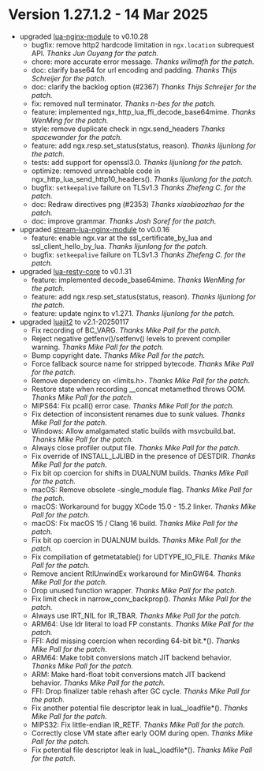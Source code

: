 <!---
    @title         ChangeLog for 1.27.1.2
    @creator       Johnny Wang
    @created       2025-04-14 14:33 GMT
--->

# Version 1.27.1.2 - 14 Mar 2025

* upgraded [lua-nginx-module](https://github.com/openresty/lua-nginx-module) to v0.10.28
    * bugfix: remove http2 hardcode limitation in `ngx.location` subrequest API. _Thanks Jun Ouyang for the patch._
    * chore: more accurate error message. _Thanks willmafh for the patch._
    * doc:  clarify base64 for url encoding and padding. _Thanks Thijs Schreijer for the patch._
    * doc: clarify the backlog option (#2367) _Thanks Thijs Schreijer for the patch._
    * fix: removed null terminator. _Thanks n-bes for the patch._
    * feature: implemented ngx_http_lua_ffi_decode_base64mime. _Thanks WenMing for the patch._
    * style: remove duplicate check in ngx.send_headers _Thanks spacewander for the patch._
    * feature: add ngx.resp.set_status(status, reason). _Thanks lijunlong for the patch._
    * tests: add support for openssl3.0. _Thanks lijunlong for the patch._
    * optimize: removed unreachable code in ngx_http_lua_send_http10_headers(). _Thanks lijunlong for the patch._
    * bugfix: `setkeepalive` failure on TLSv1.3 _Thanks Zhefeng C. for the patch._
    * doc: Redraw directives png (#2353) _Thanks xiaobiaozhao for the patch._
    * doc: improve grammar. _Thanks Josh Soref for the patch._
* upgraded [stream-lua-nginx-module](https://github.com/openresty/stream-lua-nginx-module) to v0.0.16
    * feature: enable ngx.var at the ssl_certificate_by_lua and ssl_client_hello_by_lua. _Thanks lijunlong for the patch._
    * bugfix: `setkeepalive` failure on TLSv1.3 _Thanks Zhefeng C. for the patch._
* upgraded [lua-resty-core](https://github.com/openresty/lua-resty-core) to v0.1.31
    * feature: implemented decode_base64mime. _Thanks WenMing for the patch._
    * feature: add ngx.resp.set_status(status, reason). _Thanks lijunlong for the patch._
    * feature: update nginx to v1.27.1. _Thanks lijunlong for the patch._
* upgraded [luajit2](https://github.com/openresty/luajit2) to v2.1-20250117
    * Fix recording of BC_VARG. _Thanks Mike Pall for the patch._
    * Reject negative getfenv()/setfenv() levels to prevent compiler warning. _Thanks Mike Pall for the patch._
    * Bump copyright date. _Thanks Mike Pall for the patch._
    * Force fallback source name for stripped bytecode. _Thanks Mike Pall for the patch._
    * Remove dependency on <limits.h>. _Thanks Mike Pall for the patch._
    * Restore state when recording __concat metamethod throws OOM. _Thanks Mike Pall for the patch._
    * MIPS64: Fix pcall() error case. _Thanks Mike Pall for the patch._
    * Fix detection of inconsistent renames due to sunk values. _Thanks Mike Pall for the patch._
    * Windows: Allow amalgamated static builds with msvcbuild.bat. _Thanks Mike Pall for the patch._
    * Always close profiler output file. _Thanks Mike Pall for the patch._
    * Fix override of INSTALL_LJLIBD in the presence of DESTDIR. _Thanks Mike Pall for the patch._
    * Fix bit op coercion for shifts in DUALNUM builds. _Thanks Mike Pall for the patch._
    * macOS: Remove obsolete -single_module flag. _Thanks Mike Pall for the patch._
    * macOS: Workaround for buggy XCode 15.0 - 15.2 linker. _Thanks Mike Pall for the patch._
    * macOS: Fix macOS 15 / Clang 16 build. _Thanks Mike Pall for the patch._
    * Fix bit op coercion in DUALNUM builds. _Thanks Mike Pall for the patch._
    * Fix compiliation of getmetatable() for UDTYPE_IO_FILE. _Thanks Mike Pall for the patch._
    * Remove ancient RtlUnwindEx workaround for MinGW64. _Thanks Mike Pall for the patch._
    * Drop unused function wrapper. _Thanks Mike Pall for the patch._
    * Fix limit check in narrow_conv_backprop(). _Thanks Mike Pall for the patch._
    * Always use IRT_NIL for IR_TBAR. _Thanks Mike Pall for the patch._
    * ARM64: Use ldr literal to load FP constants. _Thanks Mike Pall for the patch._
    * FFI: Add missing coercion when recording 64-bit bit.*(). _Thanks Mike Pall for the patch._
    * ARM64: Make tobit conversions match JIT backend behavior. _Thanks Mike Pall for the patch._
    * ARM: Make hard-float tobit conversions match JIT backend behavior. _Thanks Mike Pall for the patch._
    * FFI: Drop finalizer table rehash after GC cycle. _Thanks Mike Pall for the patch._
    * Fix another potential file descriptor leak in luaL_loadfile*(). _Thanks Mike Pall for the patch._
    * MIPS32: Fix little-endian IR_RETF. _Thanks Mike Pall for the patch._
    * Correctly close VM state after early OOM during open. _Thanks Mike Pall for the patch._
    * Fix potential file descriptor leak in luaL_loadfile*(). _Thanks Mike Pall for the patch._
